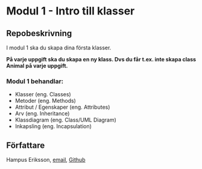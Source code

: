 # Modul 1 - Intro till klasser

## Repobeskrivning

I modul 1 ska du skapa dina första klasser.

**På varje uppgift ska du skapa en ny klass. Dvs du får t.ex. inte skapa class Animal på varje uppgift.**

### Modul 1 behandlar:

- Klasser (eng. Classes)
- Metoder (eng. Methods)
- Attribut / Egenskaper (eng. Attributes)
- Arv (eng. Inheritance)
- Klassdiagram (eng. Class/UML Diagram)
- Inkapsling (eng. Incapsulation)

## Författare

Hampus Eriksson, [email](hampus.eriksson@ntig.se), [Github](https://github.com/HampusEriksson)
